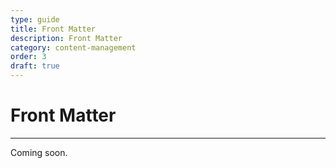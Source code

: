 ```yaml
---
type: guide
title: Front Matter
description: Front Matter
category: content-management
order: 3
draft: true
---
```


# Front Matter
---
Coming soon.